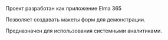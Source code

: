 Проект разработан как приложение Elma 365

Позволяет создавать макеты форм для демонстрации.

Предназначен для использования системными аналитиками.
